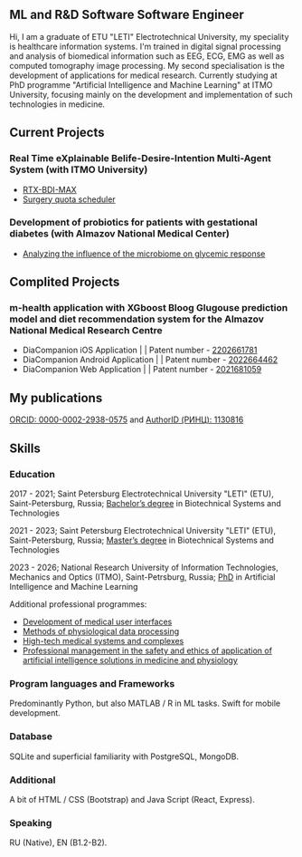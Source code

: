 ## ML and R&D Software Software Engineer 
Hi, I am a graduate of ETU "LETI" Electrotechnical University, my speciality is healthcare information systems. I'm trained in digital signal processing and analysis of biomedical information such as EEG, ECG, EMG as well as computed tomography image processing. My second specialisation is the development of applications for medical research. Currently studying at PhD programme "Artificial Intelligence and Machine Learning" at ITMO University, focusing mainly on the development and implementation of such technologies in medicine.

## Current Projects
### Real Time eXplainable Belife-Desire-Intention Multi-Agent System  (with ITMO University)
 - [RTX-BDI-MAX ](https://github.com/artemisak/RTX-BDI-MAS-Simulator)
 - [Surgery quota scheduler](https://github.com/artemisak/Surgery-quota-scheduler)

### Development of probiotics for patients with gestational diabetes (with Almazov National Medical Center)
 - [Analyzing the influence of the microbiome on glycemic response](https://github.com/artemisak/MicrobesAndGlucouseAnalysis)


## Complited Projects
### m-health application with XGboost Bloog Glugouse prediction model and diet recommendation system for the Almazov National Medical Research Centre
* DiaCompanion iOS Application | | Patent number - [2202661781](https://github.com/artemisak/artemisak/blob/main/Patent%20(ios).pdf)
* DiaCompanion Android Application | | Patent number - [2022664462](https://github.com/artemisak/artemisak/blob/main/Patent%20(android).pdf) 
* DiaCompanion Web Application | | Patent number - [2021681059](https://github.com/artemisak/artemisak/blob/main/Patent%20(web).pdf)

## My publications
[ORCID: 0000-0002-2938-0575](https://orcid.org/0000-0002-2938-0575) and [AuthorID (РИНЦ): 1130816](https://www.elibrary.ru/author_items.asp?authorid=1130816) 

## Skills

### Education
2017 - 2021; Saint Petersburg Electrotechnical University "LETI" (ETU), Saint-Petersburg, Russia; [Bachelor’s degree](https://abit.etu.ru/ru/postupayushhim/bakalavriat-i-specialitet/napravleniya-podgotovki/biotehnicheskie-sistemy-i-tehnologii) in Biotechnical Systems and Technologies

2021 - 2023; Saint Petersburg Electrotechnical University "LETI" (ETU), Saint-Petersburg, Russia; [Master’s degree](https://abit.etu.ru/ru/postupayushhim/magistratura/napravleniya-podgotovki/biotehnicheskie-sistemy-i-tehnologii/informacionnye-sistemy-i-tehnologii-v-lechebnyh-uchrezhdeniyah) in Biotechnical Systems and Technologies

2023 - 2026; National Research University of Information Technologies, Mechanics and Optics (ITMO), Saint-Petrsburg, Russia; [PhD](https://abit.itmo.ru/phd) in Artificial Intelligence and Machine Learning

Additional professional programmes:
* [Development of medical user interfaces](https://github.com/artemisak/artemisak/blob/main/Development%20of%20medical%20user%20interfaces.pdf)
* [Methods of physiological data processing](https://github.com/artemisak/artemisak/blob/main/Methods%20of%20Physiological%20Data%20Processing.pdf)
* [High-tech medical systems and complexes](https://github.com/artemisak/artemisak/blob/main/High-tech%20medical%20systems%20and%20complexes.pdf)
* [Professional management in the safety and ethics of application of artificial intelligence solutions in medicine and physiology](https://github.com/artemisak/artemisak/blob/main/Professional%20management%20in%20the%20safety%20and%20ethics%20of%20application%20of%20artificial%20intelligence%20solutions%20in%20medicine%20and%20physiology.pdf)

### Program languages and Frameworks
Predominantly Python, but also MATLAB / R in ML tasks. Swift for mobile development.

### Database
SQLite and superficial familiarity with PostgreSQL, MongoDB.

### Additional
A bit of HTML / CSS (Bootstrap) and Java Script (React, Express).

### Speaking
RU (Native), EN (B1.2-B2).

